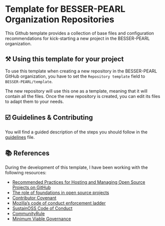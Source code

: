 # Template for BESSER-PEARL Organization Repositories

This Github template provides a collection of base files and configuration recommendations for kick-starting a new project in the BESSER-PEARL organization.

## ⚒️ Using this template for your project

To use this template when creating a new repository in the BESSER-PEARL GitHub organization, you have to set the `Repository template` field to `BESSER-PEARL/template`.

The new repository will use this one as a template, meaning that it will contain all the files. 
Once the new repository is created, you can edit its files to adapt them to your needs.

## ☑️ Guidelines & Contributing

You will find a guided description of the steps you should follow in the [guidelines](guidelines.md) file.

## 📚 References

During the development of this template, I have been working with the following resources:
* [Recommended Practices for Hosting and Managing Open Source Projects on GitHub](https://www.linuxfoundation.org/research/hosting-os-projects-on-github)
* [The role of foundations in open source projects](https://doi.org/10.1145/3183428.3183438)
* [Contributor Covenant](https://www.contributor-covenant.org/version/2/1/code_of_conduct)
* [Mozilla’s code of conduct enforcement ladder](https://github.com/mozilla/diversity)
* [SustainOSS Code of Conduct](https://sustainoss.org/code-of-conduct/)
* [CommunityRule](https://communityrule.info/)
* [Minimum Viable Governance](https://github.com/github/MVG)